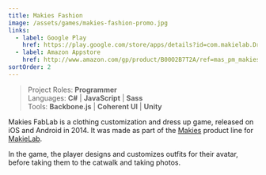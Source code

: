 ```yaml
---
title: Makies Fashion
image: /assets/games/makies-fashion-promo.jpg
links:
  - label: Google Play
    href: https://play.google.com/store/apps/details?id=com.makielab.DressUp
  - label: Amazon Appstore
    href: http://www.amazon.com/gp/product/B00O2B7T2A/ref=mas_pm_makies_fashion
sortOrder: 2
---
```


<youtube title="Makies Fashion Trailer" videoid="JUZpoy43kDk"></youtube>

> Project Roles: **Programmer**\
> Languages: **C#** | **JavaScript** | **Sass**\
> Tools: **Backbone.js** | **Coherent UI** | **Unity**

Makies FabLab is a clothing customization and dress up game, released on iOS and
Android in 2014. It was made as part of the [Makies](https://mymakie.com/)
product line for [MakieLab](https://mymakie.com/).

In the game, the player designs and customizes outfits for their avatar, before
taking them to the catwalk and taking photos.
